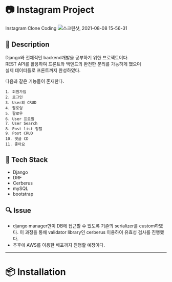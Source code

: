 # :camera: Instagram Project

Instagram Clone Coding
![스크린샷, 2021-08-08 15-56-31](https://user-images.githubusercontent.com/58512335/128623746-ba84fe94-fe9a-46dc-8039-09aca711429e.png)


## :page_facing_up: Description
Django와 전체적인 backend개발을 공부하기 위한 프로젝트이다.  
REST API를 활용하여 프론트와 백엔드의 완전한 분리를 가능하게 했으며  
실제 데이터들로 프론트까지 완성하였다.  


다음과 같은 기능들이 존재한다.
~~~
1. 회원가입
2. 로그인
3. User의 CRUD
4. 팔로잉
5. 팔로우
6. User 프로필
7. User Search
8. Post list 정렬
9. Post CRUD
10. 댓글 CD
11. 좋아요
~~~


## :nut_and_bolt: Tech Stack
* Django
* DRF
* Cerberus
* mySQL
* bootstrap


## :mag: Issue
*  django manager만이 DB에 접근할 수 있도록 기존의 serializer를 custom하였다. 이 과정을 통해 validator library인 cerberus 이용하여 유효성 검사를 진행했다.  
*  추후에 AWS를 이용한 배포까지 진행할 예정이다.

---


# :package: Installation



